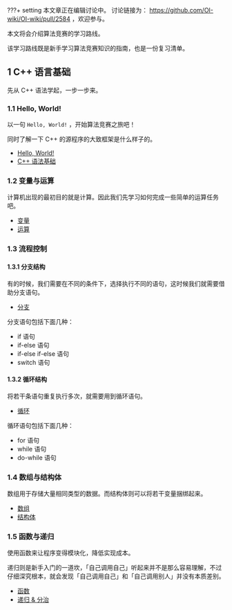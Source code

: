 ???+ setting
    本文章正在编辑讨论中。
    讨论链接为： <https://github.com/OI-wiki/OI-wiki/pull/2584> ，欢迎参与。

本文将会介绍算法竞赛的学习路线。

该学习路线既是新手学习算法竞赛知识的指南，也是一份复习清单。

## 1 C++ 语言基础

先从 C++ 语法学起，一步一步来。

### 1.1 Hello, World!

以一句 `Hello, World!` ，开始算法竞赛之旅吧！

同时了解一下 C++ 的源程序的大致框架是什么样子的。

-  [Hello, World!](../lang/helloworld.md) 
-  [C++ 语法基础](../lang/basic.md) 

### 1.2 变量与运算

计算机出现的最初目的就是计算。因此我们先学习如何完成一些简单的运算任务吧。

-  [变量](../lang/var.md) 
-  [运算](../lang/op.md) 

### 1.3 流程控制

#### 1.3.1 分支结构

有的时候，我们需要在不同的条件下，选择执行不同的语句，这时候我们就需要借助分支语句。

- [分支](../lang/branch.md)

分支语句包括下面几种：

- if 语句
- if-else 语句
- if-else if-else 语句
- switch 语句

#### 1.3.2 循环结构

将若干条语句重复执行多次，就需要用到循环语句。

- [循环](../lang/loop.md)

循环语句包括下面几种：

- for 语句
- while 语句
- do-while 语句

### 1.4 数组与结构体

数组用于存储大量相同类型的数据。而结构体则可以将若干变量捆绑起来。

- [数组](../lang/array.md)
- [结构体](../lang/struct.md)

### 1.5 函数与递归

使用函数来让程序变得模块化，降低实现成本。

递归则是新手入门的一道坎，「自己调用自己」听起来并不是那么容易理解，不过仔细深究根本，就会发现「自己调用自己」和「自己调用别人」并没有本质差别。

- [函数](../lang/func.md)
- [递归 & 分治](../basic/divide-and-conquer.md)
